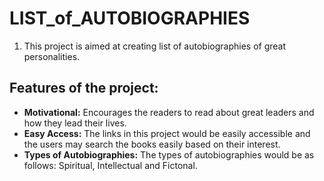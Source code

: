 # LIST_of_AUTOBIOGRAPHIES

1. This project is aimed at creating list of autobiographies of great personalities.


## Features of the project:
- **Motivational:** Encourages the readers to read about great leaders and how they lead their lives.
- **Easy Access:** The links in this project would be easily accessible and the users may search the books easily based on their interest.
- **Types of Autobiographies:** The types of autobiographies would be as follows: Spiritual, Intellectual and Fictonal. 
